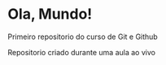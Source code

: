 # Ola, Mundo!
 Primeiro repositorio do curso de Git e Github

 Repositorio criado durante uma aula ao vivo
